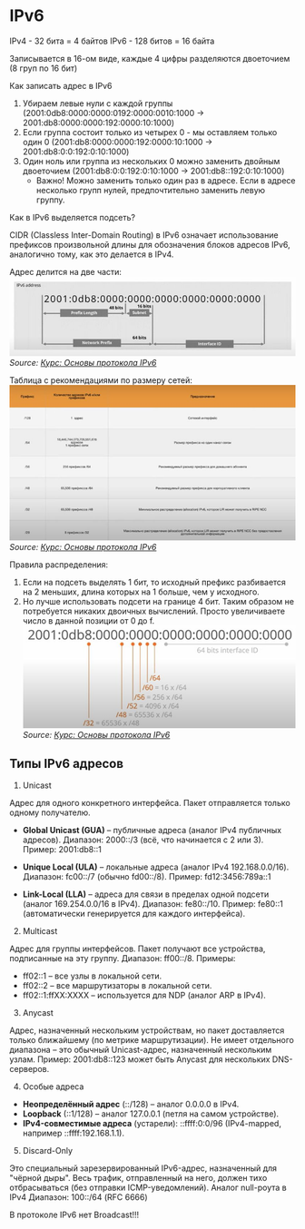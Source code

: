 # IPv6

IPv4 - 32 бита = 4 байтов
IPv6 - 128 битов = 16 байта

Записывается в 16-ом виде, каждые 4 цифры разделяются двоеточием (8 груп по 16 бит)

Как записать адрес в IPv6
1. Убираем левые нули с каждой группы (2001:0db8:0000:0000:0192:0000:0010:1000 -> 2001:db8:0000:0000:192:0000:10:1000)
2. Если группа состоит только из четырех 0 - мы оставляем только один 0 (2001:db8:0000:0000:192:0000:10:1000 -> 2001:db8:0:0:192:0:10:1000)
3. Один ноль или группа из нескольких 0 можно заменить двойным двоеточием (2001:db8:0:0:192:0:10:1000 -> 2001:db8::192:0:10:1000)
    - Важно! Можно заменить только один раз в адресе. Если в адресе несколько групп нулей, предпочтительно заменить левую группу.


Как в IPv6 выделяется подсеть?

CIDR (Classless Inter-Domain Routing) в IPv6 означает использование префиксов произвольной длины для обозначения блоков адресов IPv6, аналогично тому, как это делается в IPv4.

Адрес делится на две части:
![Адрес делится на две части:](images/network/ipv6_1.jpg)
*Source: [Курс: Основы протокола IPv6](https://clck.ru/3MzQXh)*

Таблица с рекомендациями по размеру сетей:
![Таблица](images/network/ipv6_2.jpg)
*Source: [Курс: Основы протокола IPv6](https://clck.ru/3MzQXh)*

Правила распределения:
1. Если на подсеть выделять 1 бит, то исходный префикс разбивается на 2 меньших, длина которых на 1 больше, чем у исходного.
2. Но лучше использовать подсети на границе 4 бит. Таким образом не потребуется никаких двоичных вычислений. Просто увеличиваете число в данной позиции от 0 до f.
![Разделение сетей](images/network/ipv6_3.jpg)  
*Source: [Курс: Основы протокола IPv6](https://clck.ru/3MzQXh)*

## Типы IPv6 адресов

1. Unicast

Адрес для одного конкретного интерфейса. Пакет отправляется только одному получателю.

- **Global Unicast (GUA)** – публичные адреса (аналог IPv4 публичных адресов).
Диапазон: 2000::/3 (всё, что начинается с 2 или 3).
Пример: 2001:db8::1

- **Unique Local (ULA)** – локальные адреса (аналог IPv4 192.168.0.0/16).
Диапазон: fc00::/7 (обычно fd00::/8).
Пример: fd12:3456:789a::1

- **Link-Local (LLA)** – адреса для связи в пределах одной подсети (аналог 169.254.0.0/16 в IPv4).
Диапазон: fe80::/10.
Пример: fe80::1 (автоматически генерируется для каждого интерфейса).

2. Multicast

Адрес для группы интерфейсов. Пакет получают все устройства, подписанные на эту группу.
Диапазон: ff00::/8.
Примеры:
- ff02::1 – все узлы в локальной сети.
- ff02::2 – все маршрутизаторы в локальной сети.
- ff02::1:ffXX:XXXX – используется для NDP (аналог ARP в IPv4).

3. Anycast

Адрес, назначенный нескольким устройствам, но пакет доставляется только ближайшему (по метрике маршрутизации).
Не имеет отдельного диапазона – это обычный Unicast-адрес, назначенный нескольким узлам.
Пример: 2001:db8::123 может быть Anycast для нескольких DNS-серверов.


4. Особые адреса
- **Неопределённый адрес** (::/128) – аналог 0.0.0.0 в IPv4.
- **Loopback** (::1/128) – аналог 127.0.0.1 (петля на самом устройстве).
- **IPv4-совместимые адреса** (устарели):
::ffff:0:0/96 (IPv4-mapped, например ::ffff:192.168.1.1).

5. Discard-Only

Это специальный зарезервированный IPv6-адрес, назначенный для "чёрной дыры".
Весь трафик, отправленный на него, должен тихо отбрасываться (без отправки ICMP-уведомлений).
Аналог null-роута в IPv4
Диапазон: 100::/64 (RFC 6666)

В протоколе IPv6 нет Broadcast!!!

